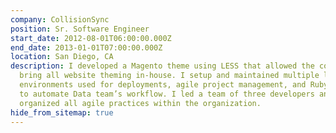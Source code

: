 ```yaml
---
company: CollisionSync
position: Sr. Software Engineer
start_date: 2012-08-01T06:00:00.000Z
end_date: 2013-01-01T07:00:00.000Z
location: San Diego, CA
description: I developed a Magento theme using LESS that allowed the company to
  bring all website theming in-house. I setup and maintained multiple linux
  environments used for deployments, agile project management, and Ruby scripts
  to automate Data team’s workflow. I led a team of three developers and
  organized all agile practices within the organization.
hide_from_sitemap: true
---
```

